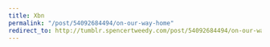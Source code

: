 ```yaml
---
title: Xbn
permalink: "/post/54092684494/on-our-way-home"
redirect_to: http://tumblr.spencertweedy.com/post/54092684494/on-our-way-home
---
```


